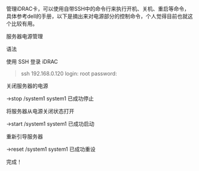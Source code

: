 管理iDRAC卡，可以使用自带SSH中的命令行来执行开机、关机、重启等命令，具体参考dell的手册，以下是摘出来对电源部分的控制命令，个人觉得目前也就这个比较有用。

服务器电源管理

语法

使用 SSH 登录 iDRAC

>ssh 192.168.0.120 
>login: root 
>password:

 

关闭服务器的电源

->stop /system1 
system1 已成功停止

 

将服务器从电源关闭状态打开

->start /system1 
system1 已成功启动

 

重新引导服务器

->reset /system1 
system1 已成功重设

完成！
